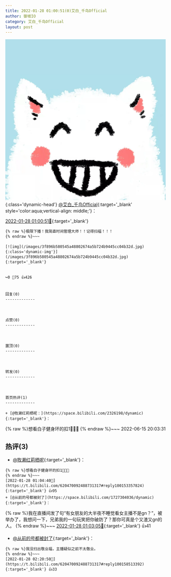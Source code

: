 ```yaml
---
title: 2022-01-28 01:00:51(0)艾白_千鸟Official
author: 御坂IO
category: 艾白_千鸟Official
layout: post
---
```


![img](/images/9ae8b9445fd0665cc014d9080156a45271be73c6.jpg){:class='dynamic-head'}
[@艾白_千鸟Official](https://space.bilibili.com/334537711/dynamic){:target='_blank' style='color:aqua;vertical-align: middle;'}：

[2022-01-28 01:00:51🔗](https://t.bilibili.com/620470092488731317){:target='_blank'}

~~~
{% raw %}极限下播！我简直时间管理大师！！记得扫福！！！
{% endraw %}~~~

[![img](/images/3f896b580545a48802674a5b724b9445cc04b32d.jpg){:class='dynamic-img'}](/images/3f896b580545a48802674a5b724b9445cc04b32d.jpg){:target='_blank'}


↪️0 💬75 👍426


回复(0)
-------------



点赞(0)
-------------



置顶(0)
-------------



转发(0)
-------------



首页热评(1)
-------------

+ [@牧濑红莉栖呢：](https://space.bilibili.com/2326198/dynamic){:target='_blank'}：
~~~
{% raw %}想看白子健身环的扣1🤗🤗🤗
{% endraw %}~~~
2022-06-15 20:03:31


热评(3)
-------------

+ [@牧濑红莉栖呢](https://space.bilibili.com/2326198/dynamic){:target='_blank'}：
~~~
{% raw %}想看白子健身环的扣1🤗🤗🤗
{% endraw %}~~~
[2022-01-28 01:04:40🔗](https://t.bilibili.com/620470092488731317#reply100153357824){:target='_blank'} 👍95
+ [@从前的号都被封了](https://space.bilibili.com/1727304036/dynamic){:target='_blank'}：
~~~
{% raw %}我在直播间发了句“有女朋友的大半夜不睡觉看女主播不是gn？”，被举办了，我想问一下，兄弟我的一句玩笑把你破防了？那你可真是个又渣又gn的人。
{% endraw %}~~~
[2022-01-28 01:03:05🔗](https://t.bilibili.com/620470092488731317#reply100153269408){:target='_blank'} 👍41
+ [@从前的号都被封了](https://space.bilibili.com/1727304036/dynamic){:target='_blank'}：
~~~
{% raw %}我没扫出敬业福，主播疑似之前不太敬业。
{% endraw %}~~~
[2022-01-28 02:20:50🔗](https://t.bilibili.com/620470092488731317#reply100158513392){:target='_blank'} 👍33


